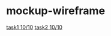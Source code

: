 # mockup-wireframe
[task1 10/10](https://miro.com/app/board/uXjVPPXS50M=/?share_link_id=924474914020)
[task2 10/10](https://miro.com/app/board/uXjVPOjNde0=/?share_link_id=922090095980)
